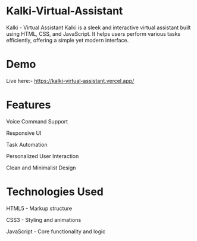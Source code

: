 # Kalki-Virtual-Assistant


Kalki - Virtual Assistant
Kalki is a sleek and interactive virtual assistant built using HTML, CSS, and JavaScript. It helps users perform various tasks efficiently, offering a simple yet modern interface.

# Demo
Live here:- https://kalki-virtual-assistant.vercel.app/

# Features
Voice Command Support 

Responsive UI

Task Automation

Personalized User Interaction

Clean and Minimalist Design

# Technologies Used
HTML5 - Markup structure

CSS3 - Styling and animations

JavaScript - Core functionality and logic
